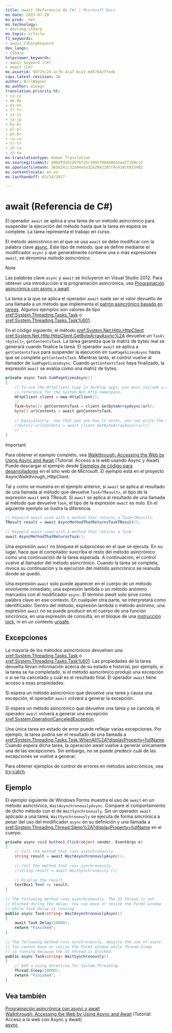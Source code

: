 ```yaml
---
title: await (Referencia de C#) | Microsoft Docs
ms.date: 2015-07-20
ms.prod: .net
ms.technology:
- devlang-csharp
ms.topic: article
f1_keywords:
- await_CSharpKeyword
dev_langs:
- CSharp
helpviewer_keywords:
- await keyword [C#]
- await [C#]
ms.assetid: 50725c24-ac76-4ca7-bca1-dd57642ffedb
caps.latest.revision: 36
author: BillWagner
ms.author: wiwagn
translation.priority.ht:
- cs-cz
- de-de
- es-es
- fr-fr
- it-it
- ja-jp
- ko-kr
- pl-pl
- pt-br
- ru-ru
- tr-tr
- zh-cn
- zh-tw
ms.translationtype: Human Translation
ms.sourcegitcommit: 400dfda51d978f35c3995f90840643aaff1b9c13
ms.openlocfilehash: 3656141c32a04e3a32a2992185f4c418c6915482
ms.contentlocale: es-es
ms.lasthandoff: 03/24/2017

---
```

# <a name="await-c-reference"></a>await (Referencia de C#)
El operador `await` se aplica a una tarea de un método asincrónico para suspender la ejecución del método hasta que la tarea en espera se complete. La tarea representa el trabajo en curso.  
  
 El método asincrónico en el que se usa `await` se debe modificar con la palabra clave [async](../../../csharp/language-reference/keywords/async.md). Este tipo de método, que se define mediante el modificador `async` y que generalmente contiene una o más expresiones `await`, se denomina *método asincrónico*.  
  
> [!NOTE]
>  Las palabras clave `async` y `await` se incluyeron en Visual Studio 2012. Para obtener una introducción a la programación asincrónica, vea [Programación asincrónica con async y await](../../../csharp/programming-guide/concepts/async/index.md).  
  
 La tarea a la que se aplica el operador `await` suele ser el valor devuelto de una llamada a un método que implementa el [patrón asincrónico basado en tareas](http://go.microsoft.com/fwlink/?LinkId=204847). Algunos ejemplos son valores de tipo <xref:System.Threading.Tasks.Task> o <xref:System.Threading.Tasks.Task%601>.  
  
 En el código siguiente, el método <xref:System.Net.Http.HttpClient> <xref:System.Net.Http.HttpClient.GetByteArrayAsync%2A> devuelve un `Task\<byte[]>`, `getContentsTask`. La tarea garantiza que la matriz de bytes real se generará cuando finalice la tarea. El operador `await` se aplica a `getContentsTask` para suspender la ejecución en `SumPageSizesAsync` hasta que se complete `getContentsTask`. Mientras tanto, el control vuelve al llamador de `SumPageSizesAsync`. Cuando `getContentsTask` haya finalizado, la expresión `await` se evalúa como una matriz de bytes.  
  
```csharp  
private async Task SumPageSizesAsync()  
{  
    // To use the HttpClient type in desktop apps, you must include a using directive and add a   
    // reference for the System.Net.Http namespace.  
    HttpClient client = new HttpClient();  
    // . . .  
    Task<byte[]> getContentsTask = client.GetByteArrayAsync(url);  
    byte[] urlContents = await getContentsTask;  
  
    // Equivalently, now that you see how it works, you can write the same thing in a single line.  
    //byte[] urlContents = await client.GetByteArrayAsync(url);  
    // . . .  
}  
```  
  
> [!IMPORTANT]
>  Para obtener el ejemplo completo, vea [Walkthrough: Accessing the Web by Using Async and Await](../../../csharp/programming-guide/concepts/async/walkthrough-accessing-the-web-by-using-async-and-await.md) (Tutorial: Acceso a la web usando Async y Await). Puede descargar el ejemplo desde [Ejemplos de código para desarrolladores](http://go.microsoft.com/fwlink/?LinkID=255191&clcid=0x409) en el sitio web de Microsoft. El ejemplo está en el proyecto AsyncWalkthrough_HttpClient.  
  
 Tal y como se muestra en el ejemplo anterior, si `await` se aplica al resultado de una llamada al método que devuelve `Task<TResult>`, el tipo de la expresión `await` será TResult. Si `await` se aplica al resultado de una llamada al método que devuelve `Task`, el tipo de la expresión `await` es nulo. En el siguiente ejemplo se ilustra la diferencia.  
  
```csharp  
// Keyword await used with a method that returns a Task<TResult>.  
TResult result = await AsyncMethodThatReturnsTaskTResult();  
  
// Keyword await used with a method that returns a Task.  
await AsyncMethodThatReturnsTask();  
```  
  
 Una expresión `await` no bloquea el subproceso en el que se ejecuta. En su lugar, hace que el compilador suscriba el resto del método asincrónico como una continuación de la tarea esperada. A continuación, el control vuelve al llamador del método asincrónico. Cuando la tarea se completa, invoca su continuación y la ejecución del método asincrónico se reanuda donde se quedó.  
  
 Una expresión `await` solo puede aparecer en el cuerpo de un método envolvente inmediato, una expresión lambda o un método anónimo marcados con el modificador `async`. El término *await* solo sirve como palabra clave en ese contexto. En cualquier otra parte, se interpretará como identificador. Dentro del método, expresión lambda o método anónimo, una expresión `await` no se puede producir en el cuerpo de una función sincrónica, en una expresión de consulta, en el bloque de una [instrucción lock](../../../csharp/language-reference/keywords/lock-statement.md), ni en un contexto [unsafe](../../../csharp/language-reference/keywords/unsafe.md).  
  
## <a name="exceptions"></a>Excepciones  
 La mayoría de los métodos asincrónicos devuelven una <xref:System.Threading.Tasks.Task> o <xref:System.Threading.Tasks.Task%601>. Las propiedades de la tarea devuelta llevan información acerca de su estado e historial, por ejemplo, si la tarea se ha completado, si el método asincrónico produjo una excepción o si se ha cancelado y cuál es el resultado final. El operador `await` tiene acceso a esas propiedades.  
  
 Si espera un método asincrónico que devuelve una tarea y causa una excepción, el operador `await` volverá a generar la excepción.  
  
 Si espera un método asincrónico que devuelve una tarea y se cancela, el operador `await` volverá a generar una excepción <xref:System.OperationCanceledException>.  
  
 Una única tarea en estado de error puede reflejar varias excepciones. Por ejemplo, la tarea podría ser el resultado de una llamada a <xref:System.Threading.Tasks.Task.WhenAll%2A?displayProperty=fullName>. Cuando espera dicha tarea, la operación await vuelve a generar únicamente una de las excepciones. Sin embargo, no se puede predecir cuál de las excepciones se vuelve a generar.  
  
 Para obtener ejemplos de control de errores en métodos asincrónicos, vea [try-catch](../../../csharp/language-reference/keywords/try-catch.md).  
  
## <a name="example"></a>Ejemplo  
 El ejemplo siguiente de Windows Forms muestra el uso de `await` en un método asincrónico, `WaitAsynchronouslyAsync`. Compare el comportamiento de dicho método con el de `WaitSynchronously`. Sin un operador `await` aplicado a una tarea, `WaitSynchronously` se ejecuta de forma sincrónica a pesar del uso del modificador `async` en su definición y una llamada a <xref:System.Threading.Thread.Sleep%2A?displayProperty=fullName> en el cuerpo.  
  
```csharp  
private async void button1_Click(object sender, EventArgs e)  
{  
    // Call the method that runs asynchronously.  
    string result = await WaitAsynchronouslyAsync();  
  
    // Call the method that runs synchronously.  
    //string result = await WaitSynchronously ();  
  
    // Display the result.  
    textBox1.Text += result;  
}  
  
// The following method runs asynchronously. The UI thread is not  
// blocked during the delay. You can move or resize the Form1 window   
// while Task.Delay is running.  
public async Task<string> WaitAsynchronouslyAsync()  
{  
    await Task.Delay(10000);  
    return "Finished";  
}  
  
// The following method runs synchronously, despite the use of async.  
// You cannot move or resize the Form1 window while Thread.Sleep  
// is running because the UI thread is blocked.  
public async Task<string> WaitSynchronously()  
{  
    // Add a using directive for System.Threading.  
    Thread.Sleep(10000);  
    return "Finished";  
}  
```  
  
## <a name="see-also"></a>Vea también  
 [Programación asincrónica con async y await](../../../csharp/programming-guide/concepts/async/index.md)   
 [Walkthrough: Accessing the Web by Using Async and Await](../../../csharp/programming-guide/concepts/async/walkthrough-accessing-the-web-by-using-async-and-await.md)  (Tutorial: Acceso a la web con Async y Await)  
 [async](../../../csharp/language-reference/keywords/async.md)

